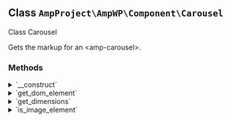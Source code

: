 ## Class `AmpProject\AmpWP\Component\Carousel`

Class Carousel

Gets the markup for an &lt;amp-carousel&gt;.

### Methods
<details>
<summary>`__construct`</summary>

```php
public __construct( Document $dom, ElementList $slides )
```

Instantiates the class.


</details>
<details>
<summary>`get_dom_element`</summary>

```php
public get_dom_element()
```

Gets the carousel element.


</details>
<details>
<summary>`get_dimensions`</summary>

```php
private get_dimensions()
```

Gets the carousel&#039;s width and height, based on its elements.

This will return the width and height of the slide (possibly image) with the widest aspect ratio, not necessarily that with the biggest absolute width.


</details>
<details>
<summary>`is_image_element`</summary>

```php
private is_image_element( DOMElement $element )
```

Determine whether an element is an image (either an &lt;amp-img&gt; or an &lt;img&gt;).


</details>
